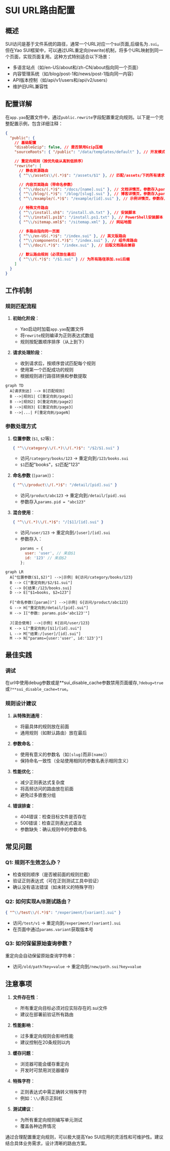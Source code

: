 # SUI URL路由配置

## 概述

SUI访问是基于文件系统的路径，通常一个URL对应一个sui页面,后缀名为`.sui`。但在Yao SUI框架中，可以通过URL重定向(rewrite)机制，将多个URL映射到同一个页面，实现页面复用。这种方式特别适合以下场景：

- 多语言站点（如/en-US/about和/zh-CN/about指向同一个页面）
- 内容管理系统（如/blog/post-1和/news/post-1指向同一内容）
- API版本控制（如/api/v1/users和/api/v2/users）
- 维护旧URL兼容性

## 配置详解

在`app.yao`配置文件中，通过`public.rewrite`字段配置重定向规则。以下是一个完整配置示例，包含详细注释：

```json
{
  "public": {
    // 基础配置
    "disableGzip": false, // 是否禁用Gzip压缩
    "sourceRoots": { "/public": "/data/templates/default" }, // 开发模式下的源文件映射

    // 重定向规则（按优先级从高到低排序）
    "rewrite": [
      // 静态资源路由
      { "^\\/assets\\/(.*)$": "/assets/$1" }, // 匹配/assets/下的所有请求，保持原路径

      // 内容页面路由（带命名参数）
      { "^\\/docs/(.*)$": "/docs/[name].sui" }, // 文档详情页，参数存入params.name
      { "^\\/blog/(.*)$": "/blog/[slug].sui" }, // 博客详情页，参数存入params.slug
      { "^\\/example/(.*)$": "/example/[id].sui" }, // 示例详情页，参数存入params.id

      // 特殊文件路由
      { "^\\/install.sh$": "/install.sh.txt" }, // 安装脚本
      { "^\\/install.ps1$": "/install.ps1.txt" }, // PowerShell安装脚本
      { "^\\/sitemap.xml$": "/sitemap.xml" }, // 网站地图

      // 多路由指向同一页面
      { "^\\/en-US(.*)$": "/index.sui" }, // 英文版路由
      { "^\\/components(.*)$": "/index.sui" }, // 组件库路由
      { "^\\/doc/(.*)$": "/index.sui" }, // 旧版文档路由兼容

      // 默认路由规则（必须放在最后）
      { "^\\/(.*)$": "/$1.sui" } // 为所有路径添加.sui后缀
    ]
  }
}
```

## 工作机制

### 规则匹配流程

1. **初始化阶段**：

   - Yao启动时加载`app.yao`配置文件
   - 将`rewrite`规则编译为正则表达式数组
   - 规则按配置顺序排序（从上到下）

2. **请求处理阶段**：
   - 收到请求后，按顺序尝试匹配每个规则
   - 使用第一个匹配成功的规则
   - 根据规则进行路径转换和参数提取

```mermaid
graph TD
  A[请求到达] --> B[匹配规则]
  B -->|规则1| C[重定向到/page1]
  B -->|规则2| D[重定向到/page2]
  B -->|规则3| E[重定向到/page3]
  B -->|...| F[重定向到/pageN]
```

### 参数处理方式

1. **位置参数** (`$1`, `$2`等)：

   ```json
   { "^\\/category\\/(.*)\\/(.*)$": "/$2/$1.sui" }
   ```

   - 访问`/category/books/123` → 重定向到`/123/books.sui`
   - `$1`匹配"books"，`$2`匹配"123"

2. **命名参数** (`[param]`)：

   ```json
   { "^\\/product\\/(.*)$": "/detail/[pid].sui" }
   ```

   - 访问`/product/abc123` → 重定向到`/detail/[pid].sui`
   - 参数存入`params.pid = "abc123"`

3. **混合使用**：
   ```json
   { "^\\/(.*)\\/(.*)$": "/[$1]/[id].sui" }
   ```
   - 访问`/user/123` → 重定向到`/[user]/[id].sui`
   - 参数存入：
     ```js
     params = {
       user: 'user', // 来自$1
       id: '123' // 来自$2
     };
     ```

```mermaid
graph LR
  A["位置参数($1,$2)"] -->|示例| B{访问/category/books/123}
  B --> C["重定向到/$2/$1.sui"]
  C --> D[结果:/123/books.sui]
  D --> E["$1=books, $2=123"]

  F["命名参数([param])"] -->|示例| G{访问/product/abc123}
  G --> H["重定向到/detail/[pid].sui"]
  H --> I["参数: params.pid='abc123'"]

  J[混合使用] -->|示例| K{访问/user/123}
  K --> L["重定向到/[$1]/[id].sui"]
  L --> M["结果:/[user]/[id].sui"]
  M --> N["params={user:'user', id:'123'}"]
```

## 最佳实践

### 调试

在url中使用debug参数或是**sui_disable_cache参数禁用页面缓存,`?debug=true`或`?**sui_disable_cache=true`。

### 规则设计建议

1. **从特殊到通用**：

   - 将最具体的规则放在前面
   - 通用规则（如默认路由）放在最后

2. **参数命名**：

   - 使用有意义的参数名（如`[slug]`而非`[name]`）
   - 保持命名一致性（全站使用相同的参数名表示相同含义）

3. **性能优化**：

   - 减少正则表达式复杂度
   - 将高频访问的路由放在前面
   - 避免过多嵌套分组

4. **错误排查**：
   - 404错误：检查目标文件是否存在
   - 500错误：检查正则表达式语法
   - 参数缺失：确认规则中的参数命名

## 常见问题

### Q1: 规则不生效怎么办？

- 检查规则顺序（是否被前面的规则拦截）
- 验证正则表达式（可在正则测试工具中验证）
- 确认没有语法错误（如未转义的特殊字符）

### Q2: 如何实现A/B测试路由？

```json
{ "^\\/test\\/(.*)$": "/experiment/[variant].sui" }
```

- 访问`/test/v1` → 重定向到`/experiment/[variant].sui`
- 在页面中通过`params.variant`获取版本号

### Q3: 如何保留原始查询参数？

重定向会自动保留原始查询字符串：

- 访问`/old/path?key=value` → 重定向到`/new/path.sui?key=value`

## 注意事项

1. **文件存在性**：

   - 所有重定向目标必须对应实际存在的.sui文件
   - 建议在部署前验证所有路由

2. **性能影响**：

   - 过多重定向规则会影响性能
   - 建议控制在20条规则以内

3. **缓存问题**：

   - 浏览器可能会缓存重定向
   - 开发时可禁用浏览器缓存

4. **特殊字符**：

   - 正则表达式中需正确转义特殊字符
   - 例如：`\\/`表示正斜杠

5. **测试建议**：
   - 为所有重定向规则编写单元测试
   - 覆盖各种边界情况

通过合理配置重定向规则，可以极大提高Yao SUI应用的灵活性和可维护性。建议结合具体业务需求，设计清晰的路由方案。
